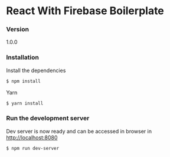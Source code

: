 # React With Firebase Boilerplate

### Version
1.0.0


### Installation

Install the dependencies 

```sh
$ npm install
```
Yarn
```sh
$ yarn install
```


### Run the development server
Dev server is now ready and can be accessed in browser in <http://localhost:8080>

```sh
$ npm run dev-server
```